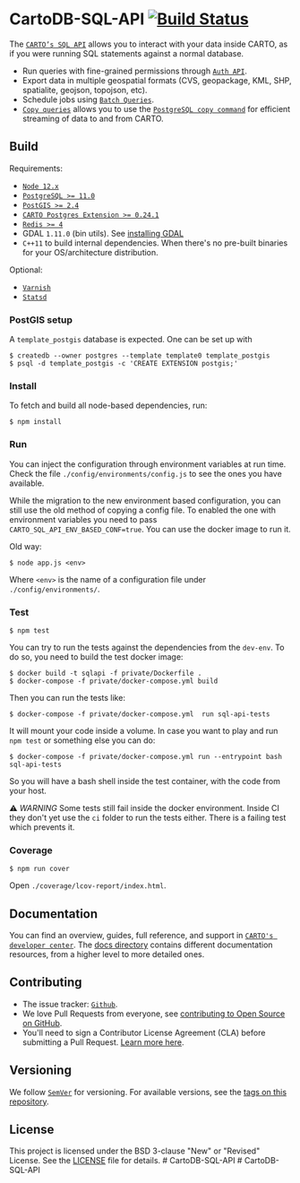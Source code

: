 # CartoDB-SQL-API [![Build Status](https://travis-ci.org/CartoDB/CartoDB-SQL-API.svg?branch=master)](https://travis-ci.org/CartoDB/CartoDB-SQL-API)

The [`CARTO’s SQL API`](https://carto.com/developers/sql-api/) allows you to interact with your data inside CARTO, as if you were running SQL statements against a normal database.

* Run queries with fine-grained permissions through [`Auth API`](https://carto.com/developers/auth-api/).
* Export data in multiple geospatial formats (CVS, geopackage, KML, SHP, spatialite, geojson, topojson, etc).
* Schedule jobs using [`Batch Queries`](https://carto.com/developers/sql-api/guides/batch-queries/).
* [`Copy queries`](https://carto.com/developers/sql-api/guides/copy-queries/) allows you to use the [`PostgreSQL copy command`](https://www.postgresql.org/docs/10/static/sql-copy.html) for efficient streaming of data to and from CARTO.

## Build

Requirements:

* [`Node 12.x`](https://nodejs.org/dist/latest-v12.x/)
* [`PostgreSQL >= 11.0`](https://www.postgresql.org/download/)
* [`PostGIS >= 2.4`](https://postgis.net/install/)
* [`CARTO Postgres Extension >= 0.24.1`](https://github.com/CartoDB/cartodb-postgresql)
* [`Redis >= 4`](https://redis.io/download)
* GDAL `1.11.0` (bin utils). See [installing GDAL](http://trac.osgeo.org/gdal/wiki/DownloadingGdalBinaries)
* `C++11` to build internal dependencies. When there's no pre-built binaries for your OS/architecture distribution.

Optional:

* [`Varnish`](http://www.varnish-cache.org)
* [`Statsd`](https://github.com/statsd/statsd)

### PostGIS setup

A `template_postgis` database is expected. One can be set up with

```shell
$ createdb --owner postgres --template template0 template_postgis
$ psql -d template_postgis -c 'CREATE EXTENSION postgis;'
```

### Install

To fetch and build all node-based dependencies, run:

```shell
$ npm install
```

### Run

You can inject the configuration through environment variables at run time. Check the file `./config/environments/config.js` to see the ones you have available.

While the migration to the new environment based configuration, you can still use the old method of copying a config file. To enabled the one with environment variables you need to pass `CARTO_SQL_API_ENV_BASED_CONF=true`. You can use the docker image to run it.

Old way:

```shell
$ node app.js <env>
```

Where `<env>` is the name of a configuration file under `./config/environments/`.

### Test

```shell
$ npm test
```

You can try to run the tests against the dependencies from the `dev-env`. To do so, you need to build the test docker image:

```shell
$ docker build -t sqlapi -f private/Dockerfile .
$ docker-compose -f private/docker-compose.yml build
```

Then you can run the tests like:

```shell
$ docker-compose -f private/docker-compose.yml  run sql-api-tests
```

It will mount your code inside a volume. In case you want to play and run `npm test` or something else you can do:

```shell
$ docker-compose -f private/docker-compose.yml run --entrypoint bash sql-api-tests
```

So you will have a bash shell inside the test container, with the code from your host.

⚠️ *WARNING* Some tests still fail inside the docker environment. Inside CI they don't yet use the `ci` folder to run the tests either. There is a failing test which prevents it.

### Coverage

```shell
$ npm run cover
```

Open `./coverage/lcov-report/index.html`.

## Documentation

You can find an overview, guides, full reference, and support in [`CARTO's developer center`](https://carto.com/developers/sql-api/). The [docs directory](https://github.com/CartoDB/CartoDB-SQL-API/tree/master/docs) contains different documentation resources, from a higher level to more detailed ones.

## Contributing

* The issue tracker: [`Github`](https://github.com/CartoDB/CartoDB-SQL-API/issues).
* We love Pull Requests from everyone, see [contributing to Open Source on GitHub](https://guides.github.com/activities/contributing-to-open-source/#contributing).
* You'll need to sign a Contributor License Agreement (CLA) before submitting a Pull Request. [Learn more here](https://carto.com/contributions).

## Versioning

We follow [`SemVer`](http://semver.org/) for versioning. For available versions, see the [tags on this repository](https://github.com/CartoDB/CartoDB-SQL-API/tags).

## License

This project is licensed under the BSD 3-clause "New" or "Revised" License. See the [LICENSE](LICENSE) file for details.
#   C a r t o D B - S Q L - A P I  
 #   C a r t o D B - S Q L - A P I  
 